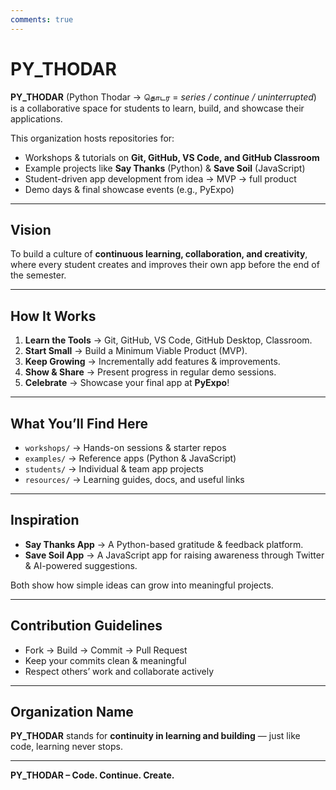 ```yaml
---
comments: true
---
```

# PY_THODAR  

**PY_THODAR** (Python Thodar → தொடர = *series / continue / uninterrupted*) is a collaborative space for students to learn, build, and showcase their applications.  

This organization hosts repositories for:  
- Workshops & tutorials on **Git, GitHub, VS Code, and GitHub Classroom**  
- Example projects like **Say Thanks** (Python) & **Save Soil** (JavaScript)  
- Student-driven app development from idea → MVP → full product  
- Demo days & final showcase events (e.g., PyExpo)  

---

## Vision  
To build a culture of **continuous learning, collaboration, and creativity**, where every student creates and improves their own app before the end of the semester.  

---

## How It Works  
1. **Learn the Tools** → Git, GitHub, VS Code, GitHub Desktop, Classroom.  
2. **Start Small** → Build a Minimum Viable Product (MVP).  
3. **Keep Growing** → Incrementally add features & improvements.  
4. **Show & Share** → Present progress in regular demo sessions.  
5. **Celebrate** → Showcase your final app at **PyExpo**!  

---

## What You’ll Find Here  
- `workshops/` → Hands-on sessions & starter repos  
- `examples/` → Reference apps (Python & JavaScript)  
- `students/` → Individual & team app projects  
- `resources/` → Learning guides, docs, and useful links  

---

## Inspiration  
- **Say Thanks App** → A Python-based gratitude & feedback platform.  
- **Save Soil App** → A JavaScript app for raising awareness through Twitter & AI-powered suggestions.  

Both show how simple ideas can grow into meaningful projects.  

---

## Contribution Guidelines  
- Fork → Build → Commit → Pull Request  
- Keep your commits clean & meaningful  
- Respect others’ work and collaborate actively  

---

## Organization Name  
**PY_THODAR** stands for **continuity in learning and building** — just like code, learning never stops.  

---


**PY_THODAR – Code. Continue. Create.**  
